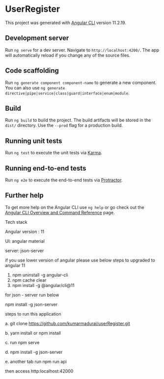 # UserRegister

This project was generated with [Angular CLI](https://github.com/angular/angular-cli) version 11.2.19.

## Development server

Run `ng serve` for a dev server. Navigate to `http://localhost:4200/`. The app will automatically reload if you change any of the source files.

## Code scaffolding

Run `ng generate component component-name` to generate a new component. You can also use `ng generate directive|pipe|service|class|guard|interface|enum|module`.

## Build

Run `ng build` to build the project. The build artifacts will be stored in the `dist/` directory. Use the `--prod` flag for a production build.

## Running unit tests

Run `ng test` to execute the unit tests via [Karma](https://karma-runner.github.io).

## Running end-to-end tests

Run `ng e2e` to execute the end-to-end tests via [Protractor](http://www.protractortest.org/).

## Further help

To get more help on the Angular CLI use `ng help` or go check out the [Angular CLI Overview and Command Reference](https://angular.io/cli) page.

Tech stack

Angular version : 11

UI: angular material

server: json-server

if you use lower version of angular please use below steps to upgraded to angular 11
1. npm uninstall -g angular-cli
2. npm cache clear
3. npm install -g @angular/cli@11

for json - server run below

npm install -g json-server

steps to run this application

a. git clone https://github.com/kumarmadurai/userRegister.git

b. yarn install or npm install

c. run npm serve

d. npm install -g json-server

e. another tab run npm run api

then access http:localhost:42000

